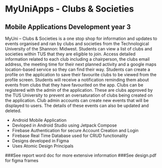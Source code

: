 # MyUniApps - Clubs & Societies
## Mobile Applications Development year 3

MyUni – Clubs & Societies is a one stop shop for information and updates to events organised and ran by clubs and societies from the Technological University of the Shannon: Midwest. 
Students can view a list of clubs and societies within TUS that they are eligible to join. Access detailed information related to each club including a chairperson, the clubs email address, the meeting time for their next planned activity and a google maps location-based service so they can find their way. 
Students can create a profile on the application to save their favourite clubs to be viewed from the profile screen. Students will receive a notification reminding them about events from clubs that they have favourited on the app. 
Clubs can be registered with the admin of the application. These are clubs approved by the TUS University to prevent an oversaturation of clubs being created on the application. 
Club admin accounts can create new events that will be displayed to users. The details of these events can also be updated and deleted. 

- Android Mobile Application
- Devloped in Android Studio using Jetpack Compose
- Firebase Authentication for secure Account Creation and Login
- Firebase Real Time Database used for CRUD functionality
- Designs developed in Figma
- Uses Atomic Design Principals

###See report word doc for more extensive information
###See design.pdf for figma frames


